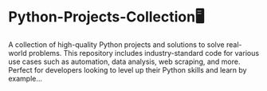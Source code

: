 # Python-Projects-Collection🖥️
A collection of high-quality Python projects and solutions to solve real-world problems. This repository includes industry-standard code for various use cases such as automation, data analysis, web scraping, and more. Perfect for developers looking to level up their Python skills and learn by example...
